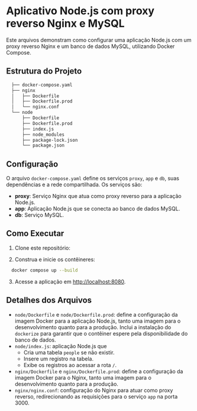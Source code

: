 # Aplicativo Node.js com proxy reverso Nginx e MySQL

Este arquivos demonstram como configurar uma aplicação Node.js com um proxy reverso Nginx e um banco de dados MySQL, utilizando Docker Compose.

## Estrutura do Projeto

```bash
  ├── docker-compose.yaml
  ├── nginx
  │   ├── Dockerfile
  │   ├── Dockerfile.prod
  │   └── nginx.conf
  └── node
      ├── Dockerfile
      ├── Dockerfile.prod
      ├── index.js
      ├── node_modules
      ├── package-lock.json
      └── package.json
```

## Configuração

O arquivo `docker-compose.yaml` define os serviços `proxy`, `app` e `db`, suas dependências e a rede compartilhada. Os serviços são:
- **proxy**: Serviço Nginx que atua como proxy reverso para a aplicação Node.js.
- **app**: Aplicação Node.js que se conecta ao banco de dados MySQL.
- **db**: Serviço MySQL.

## Como Executar

1. Clone este repositório:

2. Construa e inicie os contêineres:

```bash
  docker compose up --build
```

3. Acesse a aplicação em [http://localhost:8080](http://localhost:8080).

## Detalhes dos Arquivos

- `node/Dockerfile` e `node/Dockerfile.prod`: define a configuração da imagem Docker para a aplicação Node.js, tanto uma imagem para o desenvolvimento quanto para a produção. Inclui a instalação do `dockerize` para garantir que o contêiner espere pela disponibilidade do banco de dados.
- `node/index.js`: aplicação Node.js que
  - Cria uma tabela `people` se não existir.
  - Insere um registro na tabela.
  - Exibe os registros ao acessar a rota `/`.
- `nginx/Dockerfile` e `nginx/Dockerfile.prod`: define a configuração da imagem Docker para o Nginx, tanto uma imagem para o desenvolvimento quanto para a produção.
- `nginx/nginx.conf`: configuração do Nginx para atuar como proxy reverso, redirecionando as requisições para o serviço `app` na porta 3000.
